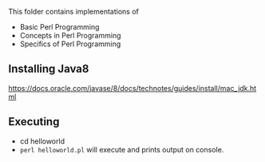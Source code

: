 This folder contains implementations of

- Basic Perl Programming
- Concepts in Perl Programming
- Specifics of Perl Programming


## Installing Java8
https://docs.oracle.com/javase/8/docs/technotes/guides/install/mac_jdk.html

## Executing
- cd helloworld
- `perl helloworld.pl` will execute and prints output on console.
